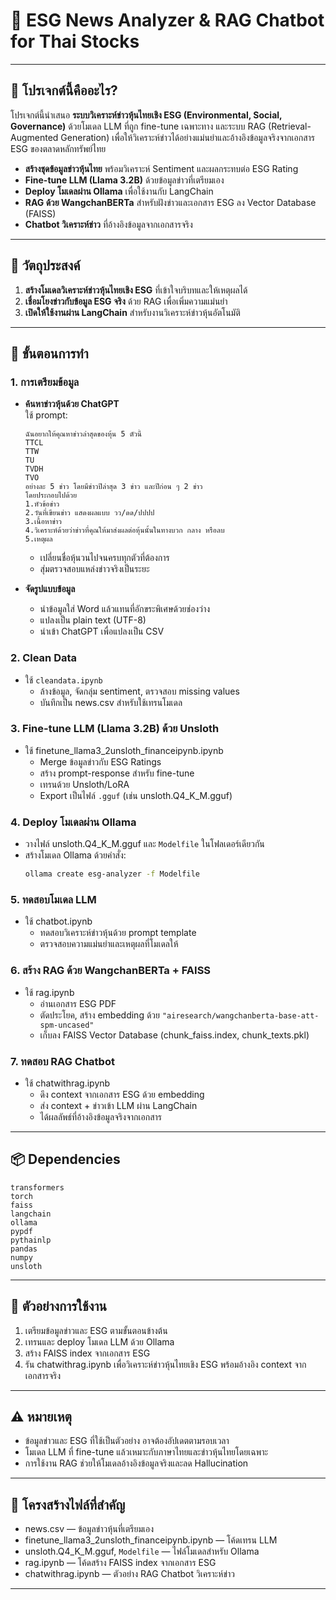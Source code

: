 # 🤖 ESG News Analyzer & RAG Chatbot for Thai Stocks
---

## 📖 โปรเจกต์นี้คืออะไร?

โปรเจกต์นี้นำเสนอ **ระบบวิเคราะห์ข่าวหุ้นไทยเชิง ESG (Environmental, Social, Governance)** ด้วยโมเดล LLM ที่ถูก fine-tune เฉพาะทาง และระบบ RAG (Retrieval-Augmented Generation) เพื่อให้วิเคราะห์ข่าวได้อย่างแม่นยำและอ้างอิงข้อมูลจริงจากเอกสาร ESG ของตลาดหลักทรัพย์ไทย

- **สร้างชุดข้อมูลข่าวหุ้นไทย** พร้อมวิเคราะห์ Sentiment และผลกระทบต่อ ESG Rating
- **Fine-tune LLM (Llama 3.2B)** ด้วยข้อมูลข่าวที่เตรียมเอง
- **Deploy โมเดลผ่าน Ollama** เพื่อใช้งานกับ LangChain
- **RAG ด้วย WangchanBERTa** สำหรับฝังข่าวและเอกสาร ESG ลง Vector Database (FAISS)
- **Chatbot วิเคราะห์ข่าว** ที่อ้างอิงข้อมูลจากเอกสารจริง

---

## 🎯 วัตถุประสงค์

1. **สร้างโมเดลวิเคราะห์ข่าวหุ้นไทยเชิง ESG** ที่เข้าใจบริบทและให้เหตุผลได้
2. **เชื่อมโยงข่าวกับข้อมูล ESG จริง** ด้วย RAG เพื่อเพิ่มความแม่นยำ
3. **เปิดให้ใช้งานผ่าน LangChain** สำหรับงานวิเคราะห์ข่าวหุ้นอัตโนมัติ

---

## 📝 ขั้นตอนการทำ

### 1. การเตรียมข้อมูล

- **ค้นหาข่าวหุ้นด้วย ChatGPT**  
  ใช้ prompt:
  ```
  ฉันอยากให้คุณหาข่าวล่าสุดของหุ้น 5 ตัวนี้ 
  TTCL
  TTW
  TU
  TVDH
  TVO 
  อย่างละ 5 ข่าว โดยมีข่าวปีล่าสุด 3 ข่าว และปีก่อน ๆ 2 ข่าว
  โดยประกอบไปด้วย 
  1.หัวข้อข่าว 
  2.วันที่เขียนข่าว แสดงผลแบบ วว/ดด/ปปปป
  3.เนื้อหาข่าว
  4.วิเคราะห์ด้วยว่าข่าวที่คุณให้มาส่งผลต่อหุ้นนั้นในทางบวก กลาง หรือลบ
  5.เหตุผล
  ```
  - เปลี่ยนชื่อหุ้นวนไปจนครบทุกตัวที่ต้องการ
  - สุ่มตรวจสอบแหล่งข่าวจริงเป็นระยะ

- **จัดรูปแบบข้อมูล**
  - นำข้อมูลใส่ Word แล้วแทนที่อักขระพิเศษด้วยช่องว่าง
  - แปลงเป็น plain text (UTF-8)
  - นำเข้า ChatGPT เพื่อแปลงเป็น CSV

### 2. Clean Data

- ใช้ `cleandata.ipynb`  
  - ล้างข้อมูล, จัดกลุ่ม sentiment, ตรวจสอบ missing values  
  - บันทึกเป็น news.csv สำหรับใช้เทรนโมเดล

### 3. Fine-tune LLM (Llama 3.2B) ด้วย Unsloth

- ใช้ finetune_llama3_2unsloth_financeipynb.ipynb
  - Merge ข้อมูลข่าวกับ ESG Ratings
  - สร้าง prompt-response สำหรับ fine-tune
  - เทรนด้วย Unsloth/LoRA
  - Export เป็นไฟล์ `.gguf` (เช่น unsloth.Q4_K_M.gguf)

### 4. Deploy โมเดลผ่าน Ollama

- วางไฟล์ unsloth.Q4_K_M.gguf และ `Modelfile` ในโฟลเดอร์เดียวกัน
- สร้างโมเดล Ollama ด้วยคำสั่ง:
  ```sh
  ollama create esg-analyzer -f Modelfile
  ```

### 5. ทดสอบโมเดล LLM

- ใช้ chatbot.ipynb  
  - ทดสอบวิเคราะห์ข่าวหุ้นด้วย prompt template  
  - ตรวจสอบความแม่นยำและเหตุผลที่โมเดลให้

### 6. สร้าง RAG ด้วย WangchanBERTa + FAISS

- ใช้ rag.ipynb
  - อ่านเอกสาร ESG PDF
  - ตัดประโยค, สร้าง embedding ด้วย `"airesearch/wangchanberta-base-att-spm-uncased"`
  - เก็บลง FAISS Vector Database (chunk_faiss.index, chunk_texts.pkl)

### 7. ทดสอบ RAG Chatbot

- ใช้ chatwithrag.ipynb
  - ดึง context จากเอกสาร ESG ด้วย embedding
  - ส่ง context + ข่าวเข้า LLM ผ่าน LangChain
  - ได้ผลลัพธ์ที่อ้างอิงข้อมูลจริงจากเอกสาร

---

## 📦 Dependencies

```text
transformers
torch
faiss
langchain
ollama
pypdf
pythainlp
pandas
numpy
unsloth
```

---

## 🚀 ตัวอย่างการใช้งาน

1. เตรียมข้อมูลข่าวและ ESG ตามขั้นตอนข้างต้น
2. เทรนและ deploy โมเดล LLM ด้วย Ollama
3. สร้าง FAISS index จากเอกสาร ESG
4. รัน chatwithrag.ipynb เพื่อวิเคราะห์ข่าวหุ้นไทยเชิง ESG พร้อมอ้างอิง context จากเอกสารจริง

---

## ⚠️ หมายเหตุ

- ข้อมูลข่าวและ ESG ที่ใช้เป็นตัวอย่าง อาจต้องอัปเดตตามรอบเวลา
- โมเดล LLM ที่ fine-tune แล้วเหมาะกับภาษาไทยและข่าวหุ้นไทยโดยเฉพาะ
- การใช้งาน RAG ช่วยให้โมเดลอ้างอิงข้อมูลจริงและลด Hallucination

---

## 📁 โครงสร้างไฟล์ที่สำคัญ

- news.csv — ข้อมูลข่าวหุ้นที่เตรียมเอง
- finetune_llama3_2unsloth_financeipynb.ipynb — โค้ดเทรน LLM
- unsloth.Q4_K_M.gguf, `Modelfile` — ไฟล์โมเดลสำหรับ Ollama
- rag.ipynb — โค้ดสร้าง FAISS index จากเอกสาร ESG
- chatwithrag.ipynb — ตัวอย่าง RAG Chatbot วิเคราะห์ข่าว

---